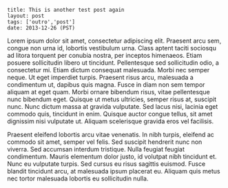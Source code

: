 ```
title: This is another test post again
layout: post
tags: ['outro','post']
date: 2013-12-26 (PST)
```

Lorem ipsum dolor sit amet, consectetur adipiscing elit. Praesent arcu sem, congue non urna id, lobortis vestibulum urna. Class aptent taciti sociosqu ad litora torquent per conubia nostra, per inceptos himenaeos. Etiam posuere sollicitudin libero ut tincidunt. Pellentesque sed sollicitudin odio, a consectetur mi. Etiam dictum consequat malesuada. Morbi nec semper neque. Ut eget imperdiet turpis. Praesent risus arcu, malesuada a condimentum ut, dapibus quis magna. Fusce in diam non sem tempor aliquam at eget quam. Morbi ornare bibendum risus, vitae pellentesque nunc bibendum eget. Quisque ut metus ultricies, semper risus at, suscipit nunc. Nunc dictum massa at gravida vulputate. Sed lacus nisi, lacinia eget commodo quis, tincidunt in enim. Quisque auctor congue tellus, sit amet dignissim nisi vulputate ut. Aliquam scelerisque gravida eros vel facilisis.

Praesent eleifend lobortis arcu vitae venenatis. In nibh turpis, eleifend ac commodo sit amet, semper vel felis. Sed suscipit hendrerit nunc non viverra. Sed accumsan interdum tristique. Nulla feugiat feugiat condimentum. Mauris elementum dolor justo, id volutpat nibh tincidunt et. Nunc eu vulputate turpis. Sed cursus eu risus sagittis euismod. Fusce blandit tincidunt arcu, at malesuada ipsum placerat eu. Aliquam quis metus nec tortor malesuada lobortis eu sollicitudin nulla.